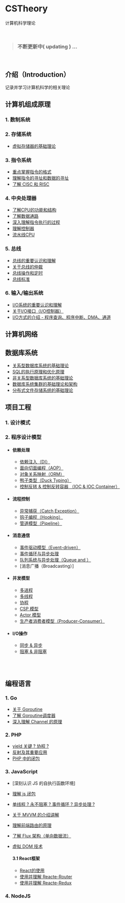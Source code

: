 # CSTheory
计算机科学理论

<br>

> ### 不断更新中( updating ) ...

<br>

## 介绍（Introduction）
记录并学习计算机科学的相关理论

## 计算机组成原理
### 1. 数制系统

### 2. 存储系统
- [虚拟存储器的基础理论](https://github.com/Lvsi-China/VirtualMemory)


### 3. 指令系统
- [重点掌握指令的格式]()
- [理解指令的寻址和数据的寻址]()
- [了解 CISC 和 RISC]()

### 4. 中央处理器
- [了解CPU的功能和结构]()
- [了解数据通路]()
- [深入理解指令执行的过程]()
- [理解控制器]()
- [流水线CPU]()

### 5. 总线
- [总线的重要认识和理解]()
- [关于总线的仲裁]()
- [总线操作和定时]()
- [总线标准]()

### 6. 输入/输出系统
- [I/O系统的重要认识和理解]()
- [关于I/O接口（I/O控制器）]()
- [I/O方式的介绍 - 程序查询、程序中断、DMA、通道]()

## 计算机网络

## 数据库系统
- [关系型数据库系统的基础理论](https://github.com/Lvsi-China/Sherk/blob/master/docs/README.chapter3.md)
- [SQL的执行原理和优化原理](https://github.com/Lvsi-China/SmaugSQL)
- [非关系型数据库系统的基础理论](https://github.com/Lvsi-China/CSTheory/blob/master/docs/nosql.md)
- [数据库系统集群的基础理论和架构](https://github.com/Lvsi-China/Sherk/blob/master/docs/README.chapter3.md)
- [分布式文件存储系统的基础理论](https://github.com/Lvsi-China/SauronDFS/blob/master/docs/README.chapter2.md)


## 项目工程

### 1. 设计模式

### 2. 程序设计模型

- #### 依赖处理
    - [依赖注入（DI）]()
    - [面向切面编程（AOP）]()
    - [对象关系映射（ORM）]()
    - [鸭子类型（Duck Typing）]()
    - [控制反转 & 控制反转容器 （IOC & IOC Container）]()

- #### 流程控制
    - [异常捕获（Catch Exception）]()
    - [钩子编程（Hooking）]()
    - [管道模型（Pipeline）]()

- #### 消息通信
    - [事件驱动模型（Event-driven）]()
    - [事件循环与异步处理]()
    - [队列系统与异步处理（Queue and ）]()
    - [消息广播（Broadcasting）]

- #### 并发模型
    - [多进程]()
    - [多线程]()
    - [协程]()
    - [CSP 模型]()
    - [Actor 模型]()
    - [生产者消费者模型（Producer-Consumer）]()

- #### I/O操作
    - [同步 & 异步]()
    - [阻塞 & 非阻塞]()

<br><br>


## 编程语言

### 1. Go
    
- [关于 Goroutine]()
- [了解 Goroutine调度器]()
- [深入理解 Channel 的原理]()

### 2. PHP
    
- [yield 关键 ? 协程 ?]() 
- [反射及其重要应用]()
- [PHP 中的闭包]()

### 3. JavaScript

- [深刻认识 JS 的自执行函数环境]

- [理解 js 闭包]()

- [单线程 ? 永不阻塞 ? 事件循环 ? 异步处理 ?]()

- [关于 MVVM 的介绍讲解]()

- [理解前端路由的原理]()

- [了解 Flux 架构（单向数据流）]()

- [虚拟 DOM 技术]()

    #### 3.1 React框架
     
    - [React的使用]()
    - [使用并理解 Reacte-Router]()
    - [使用并理解 Reacte-Redux]()
    

### 4. NodeJS

